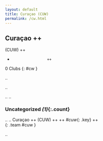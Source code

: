 ```yaml
---
layout: default
title: Curaçao (CUW)
permalink: /cw.html
---
```



## Curaçao   ++
(CUW)  ++
-                     ++
0 Clubs
{: #cw }


.. 




.. 




.. 
.. 


### Uncategorized _(1)_{:.count}


..
..
Curaçao  ++
 (CUW) ++
 ++
_#cuw_{: .key} ++
<br>
{: .team #cuw }




.. 
 
